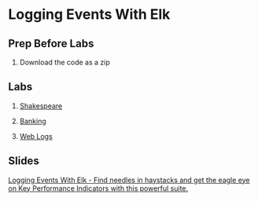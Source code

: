# Logging Events With Elk

## Prep Before Labs

1. Download the code as a zip


## Labs

1. [Shakespeare](./shakespeare.md)

2. [Banking](./banking.md)

3. [Web Logs](./weblogs.md)

## Slides
[Logging Events With Elk - Find needles in haystacks and get the eagle eye on Key Performance Indicators with this powerful suite.](https://docs.google.com/presentation/d/1eQo3OqqG39MzKhnlL62d9JVl4oHQUz98649r0Ir_sIQ/edit?usp=sharing)
